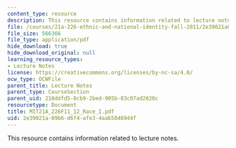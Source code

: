 ```yaml
---
content_type: resource
description: This resource contains information related to lecture notes.
file: /courses/21a-226-ethnic-and-national-identity-fall-2011/2e39021a09b6d6f4afe34aab5846944f_MIT21A_226F11_12_Race_I.pdf
file_size: 566366
file_type: application/pdf
hide_download: true
hide_download_original: null
learning_resource_types:
- Lecture Notes
license: https://creativecommons.org/licenses/by-nc-sa/4.0/
ocw_type: OCWFile
parent_title: Lecture Notes
parent_type: CourseSection
parent_uid: 210ddfd5-8cb9-2bed-905b-83c07ad2020c
resourcetype: Document
title: MIT21A_226F11_12_Race_I.pdf
uid: 2e39021a-09b6-d6f4-afe3-4aab5846944f
---
```

This resource contains information related to lecture notes.